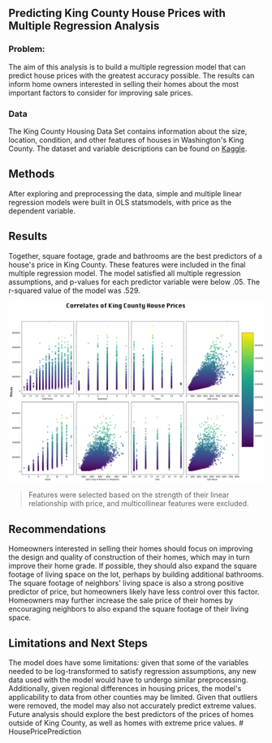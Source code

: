 ## Predicting King County House Prices with Multiple Regression  Analysis

### Problem:
The aim of this analysis is to build a multiple regression model that can predict house prices with the greatest accuracy possible. The results can inform home owners interested in selling their homes about the most important factors to consider for improving sale prices.
### Data
The King County Housing Data Set contains information about the size, location, condition, and other features of houses in Washington's King County. The dataset and variable descriptions can be found on <a href ="https://www.kaggle.com/harlfoxem/housesalesprediction">Kaggle</a>.
## Methods
After exploring and preprocessing the data, simple and multiple linear regression models were built in OLS statsmodels, with price as the dependent variable. 
## Results
Together, square footage, grade and bathrooms are the best predictors of a house's price in King County. These features were included in the final multiple regression model. The model satisfied all multiple regression assumptions, and p-values for each predictor variable were below .05. The r-squared value of the model was .529.

<img src="https://github.com/AvonleaFisher/Predicting-King-County-House-Prices-with-Multiple-Regression-Analysis/blob/master/correlates_with_price.png">

>Features were selected based on the strength of their linear relationship with price, and multicollinear features were excluded.

## Recommendations 
Homeowners interested in selling their homes should focus on improving the design and quality of construction of their homes, which may in turn improve their home grade. If possible, they should also expand the square footage of living space on the lot, perhaps by building additional bathrooms. The square footage of neighbors' living space is also a strong positive predictor of price, but homeowners likely have less control over this factor. Homeowners may further increase the sale price of their homes by encouraging neighbors to also expand the square footage of their living space. 
## Limitations and Next Steps
The model does have some limitations: given that some of the variables needed to be log-transformed to satisfy regression assumptions, any new data used with the model would have to undergo similar preprocessing. Additionally, given regional differences in housing prices, the model's applicability to data from other counties may be limited. Given that outliers were removed, the model may also not accurately predict extreme values. Future analysis should explore the best predictors of the prices of homes outside of King County, as well as homes with extreme price values.
#   H o u s e P r i c e P r e d i c t i o n 
 
 